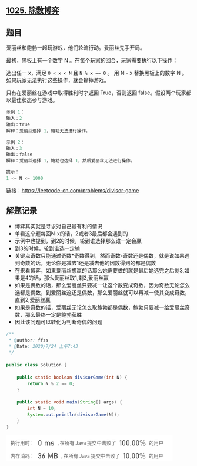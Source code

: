 ## [1025. 除数博弈](https://leetcode-cn.com/problems/divisor-game/)

## 题目

爱丽丝和鲍勃一起玩游戏，他们轮流行动。爱丽丝先手开局。

最初，黑板上有一个数字 N 。在每个玩家的回合，玩家需要执行以下操作：

选出任一 x，满足 `0 < x < N` 且 `N % x == 0` 。
用 N - x 替换黑板上的数字 N 。
如果玩家无法执行这些操作，就会输掉游戏。

只有在爱丽丝在游戏中取得胜利时才返回 True，否则返回 false。假设两个玩家都以最佳状态参与游戏。

 

```java
示例 1：
输入：2
输出：true
解释：爱丽丝选择 1，鲍勃无法进行操作。
```

```java
示例 2：
输入：3
输出：false
解释：爱丽丝选择 1，鲍勃也选择 1，然后爱丽丝无法进行操作。
```

```java
提示：
1 <= N <= 1000
```

链接：https://leetcode-cn.com/problems/divisor-game



## 解题记录

+ 博弈其实就是寻求对自己最有利的情况
+ 单看这个题每回N-x的话，2或者3最后都会遇到的
+ 示例中也提到，到2的时候，轮到谁选择那么谁一定会赢
+ 到3的时候，轮到谁选一定输
+ 关键点奇数只能通过奇数*奇数得到，然而奇数-奇数还是偶数，就是说如果遇到奇数的话，无论你是减去1还是减去他的因数得到的都是偶数
+ 在来看博弈，如果爱丽丝想赢的话那么她需要做的就是最后她选完之后剩3,如果是4的话，那么爱丽丝取1,剩3,爱丽丝赢
+ 如果是偶数的话，那么爱丽丝只要减一让这个数变成奇数，因为奇数无论怎么选都是偶数，到爱丽丝这还是偶数，那么爱丽丝就可以再减一使其变成奇数，直到2,爱丽丝赢
+ 如果是奇数的话，爱丽丝无论怎么取鲍勃都是偶数，鲍勃只要减一给爱丽丝奇数，那么最终一定是鲍勃获胜
+ 因此该问题可以转化为判断奇偶的问题



```java
/**
 * @author: ffzs
 * @Date: 2020/7/24 上午7:43
 */

public class Solution {

    public static boolean divisorGame(int N) {
        return N % 2 == 0;
    }

    public static void main(String[] args) {
        int N = 10;
        System.out.println(divisorGame(N));
    }
}
```

![image-20200724085559897](README.assets/image-20200724085559897.png)